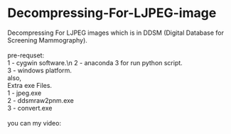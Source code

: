# Decompressing-For-LJPEG-image<br />
Decompressing For LJPEG images which is in DDSM (Digital Database for Screening Mammography).<br />
<br />
pre-requset: <br />
1 - cygwin software.\n
2 - anaconda 3 for run python script.<br />
3 - windows platform.<br />
also,<br />
Extra exe Files.<br />
1 - jpeg.exe<br />
2 - ddsmraw2pnm.exe<br />
3 - convert.exe<br />
<br />
you can my video:<br />
